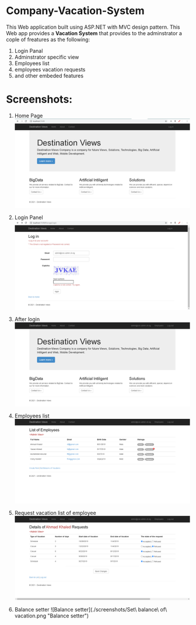 # Company-Vacation-System
This Web application built using ASP.NET with MVC design pattern. This Web app provides a **Vacation System** that provides to the adminstrator a cople of freatures as the following:
1. Login Panal
2. Adminstrator specific view
3. Employees list
4. employees vacation requests
5. and other embeded features

# Screenshots:
1. Home Page
![Home Page](./screenshots/Home_page.png "Home Page")

2. Login Panel
![Login Panel](./screenshots/login.png "Login Panel")


3. After login
![After login](./screenshots/After_login.png "After login")


4. Employees list
![Employees List](./screenshots/Employess_view.png "Employees list")


5. Request vacation list of employee
![Request vacation list of employee](./screenshots/Requests_employee_list.png "Request vacation list of employee")


6. Balance setter
![Balance setter](./screenshots/Set\ balance\ of\ vacation.png "Balance setter")
